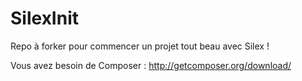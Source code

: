 SilexInit
=========

Repo à forker pour commencer un projet tout beau avec Silex !

Vous avez besoin de Composer : http://getcomposer.org/download/

